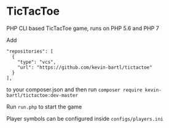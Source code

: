 # TicTacToe

PHP CLI based TicTacToe game, runs on PHP 5.6 and PHP 7

Add 
```
"repositories": [
  {
    "type": "vcs",
    "url": "https://github.com/kevin-bartl/tictactoe"
  }
],
```
to your composer.json and then run `composer require kevin-bartl/tictactoe:dev-master`

Run `run.php` to start the game

Player symbols can be configured inside `configs/players.ini`